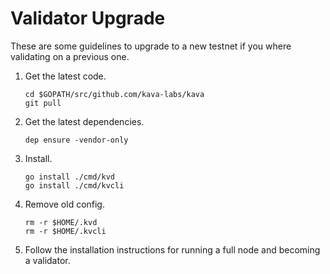 
# Validator Upgrade

These are some guidelines to upgrade to a new testnet if you where validating on a previous one.

 1. Get the latest code.
 
        cd $GOPATH/src/github.com/kava-labs/kava
        git pull
    
 2. Get the latest dependencies.
 
        dep ensure -vendor-only

 3. Install.

        go install ./cmd/kvd
        go install ./cmd/kvcli

 4. Remove old config.

        rm -r $HOME/.kvd
        rm -r $HOME/.kvcli

5. Follow the installation instructions for running a full node and becoming a validator.
